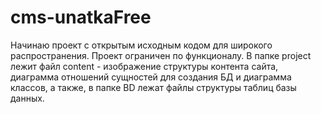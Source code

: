 # cms-unatkaFree
Начинаю проект с открытым исходным кодом для широкого распространения. Проект ограничен по функционалу. В папке project лежит файл content - изображение структуры контента сайта, диаграмма отношений сущностей для создания БД и диаграмма классов, а также, в папке BD лежат файлы структуры таблиц базы данных.
